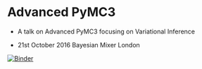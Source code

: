 # Advanced PyMC3
* A talk on Advanced PyMC3 focusing on Variational Inference

* 21st October 2016 Bayesian Mixer London

[![Binder](https://mybinder.org/badge.svg)](https://mybinder.org/v2/gh/springcoil/advanced_pymc3/master)

